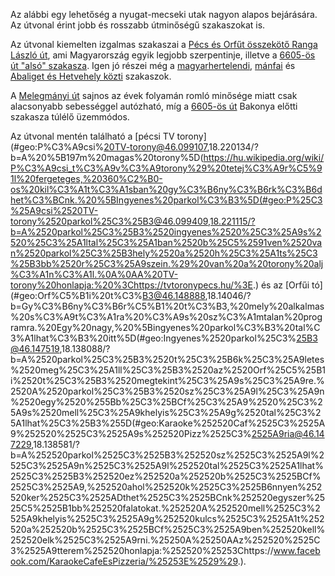 Az alábbi egy lehetőség a nyugat-mecseki utak nagyon alapos bejárására. Az útvonal érint jobb és rosszabb útminőségű szakaszokat is.

Az útvonal kiemelten izgalmas szakaszai a [Pécs és Orfűt összekötő Ranga László út](#PecsOrfu), ami Magyarország egyik legjobb szerpentinje, illetve a [6605-ös út "alsó" szakasza](#6605). Igen jó részei még a [magyarhertelendi](#MagyarhertelendOrfu), [mánfai](#Manfa) és [Abaliget és Hetvehely közti](#AbaligetHetvehely) szakaszok.

A [Melegmányi út](#Melegmanyi) sajnos az évek folyamán romló minősége miatt csak alacsonyabb sebességgel autózható, míg a [6605-ös út](#6605) Bakonya előtti szakasza túlélő üzemmódos.

Az útvonal mentén található a [pécsi TV torony](#geo:P%C3%A9csi%20TV-torony@46.099107,18.220134/?b=A%20%5B197m%20magas%20torony%5D(https://hu.wikipedia.org/wiki/P%C3%A9csi_t%C3%A9v%C3%A9torony%29%20tetej%C3%A9r%C5%91l%20fergeteges,%20360%C2%B0-os%20kil%C3%A1t%C3%A1sban%20gy%C3%B6ny%C3%B6rk%C3%B6dhet%C3%BCnk.%20%5BIngyenes%20parkol%C3%B3%5D(#geo:P%25C3%25A9csi%2520TV-torony%2520parkol%25C3%25B3@46.099409,18.221115/?b=A%2520parkol%25C3%25B3%2520ingyenes%2520%25C3%25A9s%2520%25C3%25A1ltal%25C3%25A1ban%2520b%25C5%2591ven%2520van%2520parkol%25C3%25B3hely%2520a%2520h%25C3%25A1ts%25C3%25B3bb%2520r%25C3%25A9szein.%29%20van%20a%20torony%20alj%C3%A1n%C3%A1l.%0A%0AA%20TV-torony%20honlapja:%20%3Chttps://tvtoronypecs.hu/%3E.) és az [Orfűi tó](#geo:Orf%C5%B1i%20t%C3%B3@46.148888,18.14046/?b=Gy%C3%B6ny%C3%B6r%C5%B1%20t%C3%B3,%20mely%20alkalmas%20s%C3%A9t%C3%A1ra%20%C3%A9s%20sz%C3%A1mtalan%20programra.%20Egy%20nagy,%20%5Bingyenes%20parkol%C3%B3%20tal%C3%A1lhat%C3%B3%20itt%5D(#geo:Ingyenes%2520parkol%25C3%25B3@46.147519,18.138088/?b=A%2520parkol%25C3%25B3%2520t%25C3%25B6k%25C3%25A9letes%2520meg%25C3%25A1ll%25C3%25B3%2520az%2520Orf%25C5%25B1i%2520t%25C3%25B3%2520megtekint%25C3%25A9s%25C3%25A9re.%2520A%2520parkol%25C3%25B3%2520sz%25C3%25A9l%25C3%25A9n%2520egy%2520%255Bb%25C3%25BCf%25C3%25A9%2520%25C3%25A9s%2520mell%25C3%25A9khelyis%25C3%25A9g%2520tal%25C3%25A1lhat%25C3%25B3%255D(#geo:Karaoke%252520Caf%2525C3%2525A9%252520%2525C3%2525A9s%252520Pizz%2525C3%2525A9ria@46.147229,18.138581/?b=A%252520parkol%2525C3%2525B3%252520sz%2525C3%2525A9l%2525C3%2525A9n%2525C3%2525A9l%252520tal%2525C3%2525A1lhat%2525C3%2525B3%252520ez%252520a%252520b%2525C3%2525BCf%2525C3%2525A9,%252520ahol%252520k%2525C3%2525B6nnyen%252520ker%2525C3%2525ADthet%2525C3%2525BCnk%252520egyszer%2525C5%2525B1bb%252520falatokat.%252520A%252520mell%2525C3%2525A9khelyis%2525C3%2525A9g%252520kulcs%2525C3%2525A1t%252520a%252520b%2525C3%2525BCf%2525C3%2525A9ben%252520kell%252520elk%2525C3%2525A9rni.%25250A%25250AAz%252520%2525C3%2525A9tterem%252520honlapja:%252520%25253Chttps://www.facebook.com/KaraokeCafeEsPizzeria/%25253E%2529%29.).